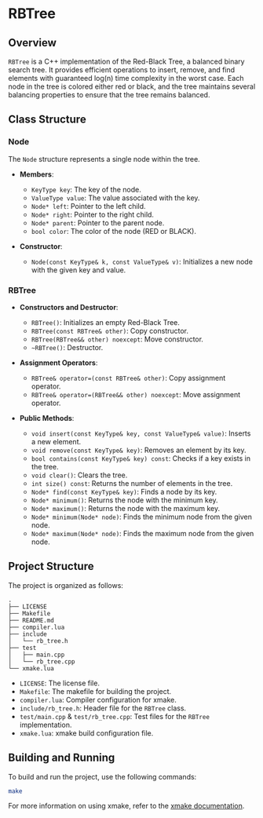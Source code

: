# RBTree

## Overview

`RBTree` is a C++ implementation of the Red-Black Tree, a balanced binary search tree. It provides efficient operations to insert, remove, and find elements with guaranteed log(n) time complexity in the worst case. Each node in the tree is colored either red or black, and the tree maintains several balancing properties to ensure that the tree remains balanced.

## Class Structure

### Node

The `Node` structure represents a single node within the tree.

- **Members**:
  - `KeyType key`: The key of the node.
  - `ValueType value`: The value associated with the key.
  - `Node* left`: Pointer to the left child.
  - `Node* right`: Pointer to the right child.
  - `Node* parent`: Pointer to the parent node.
  - `bool color`: The color of the node (RED or BLACK).

- **Constructor**:
  - `Node(const KeyType& k, const ValueType& v)`: Initializes a new node with the given key and value.

### RBTree

- **Constructors and Destructor**:
  - `RBTree()`: Initializes an empty Red-Black Tree.
  - `RBTree(const RBTree& other)`: Copy constructor.
  - `RBTree(RBTree&& other) noexcept`: Move constructor.
  - `~RBTree()`: Destructor.

- **Assignment Operators**:
  - `RBTree& operator=(const RBTree& other)`: Copy assignment operator.
  - `RBTree& operator=(RBTree&& other) noexcept`: Move assignment operator.

- **Public Methods**:
  - `void insert(const KeyType& key, const ValueType& value)`: Inserts a new element.
  - `void remove(const KeyType& key)`: Removes an element by its key.
  - `bool contains(const KeyType& key) const`: Checks if a key exists in the tree.
  - `void clear()`: Clears the tree.
  - `int size() const`: Returns the number of elements in the tree.
  - `Node* find(const KeyType& key)`: Finds a node by its key.
  - `Node* minimum()`: Returns the node with the minimum key.
  - `Node* maximum()`: Returns the node with the maximum key.
  - `Node* minimum(Node* node)`: Finds the minimum node from the given node.
  - `Node* maximum(Node* node)`: Finds the maximum node from the given node.

## Project Structure

The project is organized as follows:

```
.
├── LICENSE
├── Makefile
├── README.md
├── compiler.lua
├── include
│   └── rb_tree.h
├── test
│   ├── main.cpp
│   └── rb_tree.cpp
└── xmake.lua
```

- `LICENSE`: The license file.
- `Makefile`: The makefile for building the project.
- `compiler.lua`: Compiler configuration for xmake.
- `include/rb_tree.h`: Header file for the `RBTree` class.
- `test/main.cpp` & `test/rb_tree.cpp`: Test files for the `RBTree` implementation.
- `xmake.lua`: xmake build configuration file.

## Building and Running

To build and run the project, use the following commands:

```bash
make
```

For more information on using xmake, refer to the [xmake documentation](https://github.com/xmake-io/xmake-docs).
